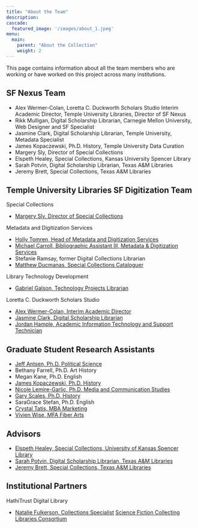 ```yaml
---
title: "About the Team"
description: 
cascade:
  featured_image: '/images/about_1.jpeg'
menu:
  main:
    parent: "About the Collection"
    weight: 2
---
```


This page contains information about all the team members who are working or have worked on this project across many institutions.

## SF Nexus Team
* Alex Wermer-Colan, Loretta C. Duckworth Scholars Studio Interim Academic Director, Temple University Libraries, Director of SF Nexus	
* Rikk Mulligan, Digital Scholarship Librarian, Carnegie Mellon University, Web Designer and SF Specialist
* Jasmine Clark, Digital Scholarship Librarian, Temple University, Metadata Specialist
* James Kopaczewski, Ph.D. History, Temple University Data Curation
* Margery Sly, Director of Special Collections
* Elspeth Healey, Special Collections, Kansas University Spencer Library
* Sarah Potvin, Digital Scholarship Librarian, Texas A&M Libraries
* Jeremy Brett, Special Collections, Texas A&M Libraries

## Temple University Libraries SF Digitization Team
Special Collections
* [Margery Sly, Director of Special Collections](https://library.temple.edu/people/margery-n-sly) 

Metadata and Digitization Services
* [Holly Tomren, Head of Metadata and Digitization Services](https://library.temple.edu/people/holly-tomren)
* [Michael Carroll, Bibliographic Assistant III, Metadata & Digitization Services](https://library.temple.edu/people/michael-carroll)
* Stefanie Ramsay, former Digital Collections Librarian
* [Matthew Ducmanas, Special Collections Cataloguer](https://library.temple.edu/people/matthew-ducmanas) 

Library Technology Development
* [Gabriel Galson, Technology Projects Librarian](https://library.temple.edu/people/gabe-galson)

Loretta C. Duckworth Scholars Studio
* [Alex Wermer-Colan, Interim Academic Director](https://library.temple.edu/people/alex-wermer-colan-ph-d)
* [Jasmine Clark, Digital Scholarship Librarian](https://library.temple.edu/people/jasmine-clark)
* [Jordan Hample, Academic Information Technology and Support Technician](https://library.temple.edu/people/jordan-hample)

## Graduate Student Research Assistants 
* [Jeff Antsen, Ph.D. Political Science](https://liberalarts.temple.edu/academics/faculty/antsen-jeff)
* Bethany Farrell, Ph.D. Art History
* Megan Kane, Ph.D. English
* [James Kopaczewski, Ph.D. History](https://jameskopaczewski.com)
* [Nicole Lemire-Garlic, Ph.D. Media and Communication Studies](https://klein.temple.edu/student/nicole-lemire-garlic)
* [Gary Scales, Ph.D. History](http://www.urbandigitalhistory.com)
* SaraGrace Stefan, Ph.D. English
* [Crystal Tatis, MBA Marketing](https://sites.temple.edu/tudsc/crystal-tatis-profile-picture/)
* [Vivien Wise, MFA Fiber Arts](https://www.vivienwise.com)

## Advisors
* [Elspeth Healey, Special Collections, University of Kansas Spencer Library](https://lib.ku.edu/elspeth-healey)
* [Sarah Potvin, Digital Scholarship Librarian, Texas A&M Libraries](https://library.tamu.edu/directory/people/spotvin)
* [Jeremy Brett, Special Collections, Texas A&M Libraries](https://cushing.library.tamu.edu/collecting/scifi.html)

## Institutional Partners
HathiTrust Digital Library
* [Natalie Fulkerson, Collections Specialist](https://www.lib.umich.edu/users/nfulkers)
[Science Fiction Collecting Libraries Consortium](http://sfspecialcollections.pbworks.com/w/page/75733229/D)


